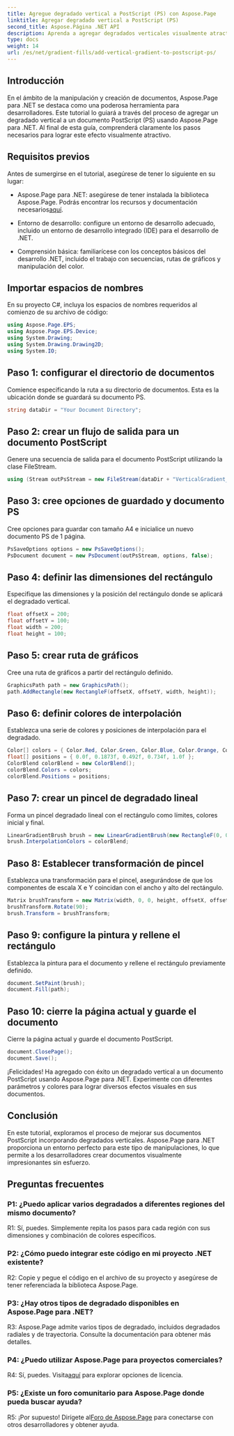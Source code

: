 ```yaml
---
title: Agregue degradado vertical a PostScript (PS) con Aspose.Page
linktitle: Agregar degradado vertical a PostScript (PS)
second_title: Aspose.Página .NET API
description: Aprenda a agregar degradados verticales visualmente atractivos a documentos PostScript (PS) en .NET usando Aspose.Page. Mejore la creación de sus documentos con esta guía paso a paso.
type: docs
weight: 14
url: /es/net/gradient-fills/add-vertical-gradient-to-postscript-ps/
---
```

## Introducción

En el ámbito de la manipulación y creación de documentos, Aspose.Page para .NET se destaca como una poderosa herramienta para desarrolladores. Este tutorial lo guiará a través del proceso de agregar un degradado vertical a un documento PostScript (PS) usando Aspose.Page para .NET. Al final de esta guía, comprenderá claramente los pasos necesarios para lograr este efecto visualmente atractivo.

## Requisitos previos

Antes de sumergirse en el tutorial, asegúrese de tener lo siguiente en su lugar:

-  Aspose.Page para .NET: asegúrese de tener instalada la biblioteca Aspose.Page. Podrás encontrar los recursos y documentación necesarios[aquí](https://reference.aspose.com/page/net/).

- Entorno de desarrollo: configure un entorno de desarrollo adecuado, incluido un entorno de desarrollo integrado (IDE) para el desarrollo de .NET.

- Comprensión básica: familiarícese con los conceptos básicos del desarrollo .NET, incluido el trabajo con secuencias, rutas de gráficos y manipulación del color.

## Importar espacios de nombres

En su proyecto C#, incluya los espacios de nombres requeridos al comienzo de su archivo de código:

```csharp
using Aspose.Page.EPS;
using Aspose.Page.EPS.Device;
using System.Drawing;
using System.Drawing.Drawing2D;
using System.IO;
```

## Paso 1: configurar el directorio de documentos

Comience especificando la ruta a su directorio de documentos. Esta es la ubicación donde se guardará su documento PS.

```csharp
string dataDir = "Your Document Directory";
```

## Paso 2: crear un flujo de salida para un documento PostScript

Genere una secuencia de salida para el documento PostScript utilizando la clase FileStream.

```csharp
using (Stream outPsStream = new FileStream(dataDir + "VerticalGradient_outPS.ps", FileMode.Create))
```

## Paso 3: cree opciones de guardado y documento PS

Cree opciones para guardar con tamaño A4 e inicialice un nuevo documento PS de 1 página.

```csharp
PsSaveOptions options = new PsSaveOptions();
PsDocument document = new PsDocument(outPsStream, options, false);
```

## Paso 4: definir las dimensiones del rectángulo

Especifique las dimensiones y la posición del rectángulo donde se aplicará el degradado vertical.

```csharp
float offsetX = 200;
float offsetY = 100;
float width = 200;
float height = 100;
```

## Paso 5: crear ruta de gráficos

Cree una ruta de gráficos a partir del rectángulo definido.

```csharp
GraphicsPath path = new GraphicsPath();
path.AddRectangle(new RectangleF(offsetX, offsetY, width, height));
```

## Paso 6: definir colores de interpolación

Establezca una serie de colores y posiciones de interpolación para el degradado.

```csharp
Color[] colors = { Color.Red, Color.Green, Color.Blue, Color.Orange, Color.DarkOliveGreen };
float[] positions = { 0.0f, 0.1873f, 0.492f, 0.734f, 1.0f };
ColorBlend colorBlend = new ColorBlend();
colorBlend.Colors = colors;
colorBlend.Positions = positions;
```

## Paso 7: crear un pincel de degradado lineal

Forma un pincel degradado lineal con el rectángulo como límites, colores inicial y final.

```csharp
LinearGradientBrush brush = new LinearGradientBrush(new RectangleF(0, 0, width, height), Color.Beige, Color.DodgerBlue, 0f);
brush.InterpolationColors = colorBlend;
```

## Paso 8: Establecer transformación de pincel

Establezca una transformación para el pincel, asegurándose de que los componentes de escala X e Y coincidan con el ancho y alto del rectángulo.

```csharp
Matrix brushTransform = new Matrix(width, 0, 0, height, offsetX, offsetY);
brushTransform.Rotate(90);
brush.Transform = brushTransform;
```

## Paso 9: configure la pintura y rellene el rectángulo

Establezca la pintura para el documento y rellene el rectángulo previamente definido.

```csharp
document.SetPaint(brush);
document.Fill(path);
```

## Paso 10: cierre la página actual y guarde el documento

Cierre la página actual y guarde el documento PostScript.

```csharp
document.ClosePage();
document.Save();
```

¡Felicidades! Ha agregado con éxito un degradado vertical a un documento PostScript usando Aspose.Page para .NET. Experimente con diferentes parámetros y colores para lograr diversos efectos visuales en sus documentos.

## Conclusión

En este tutorial, exploramos el proceso de mejorar sus documentos PostScript incorporando degradados verticales. Aspose.Page para .NET proporciona un entorno perfecto para este tipo de manipulaciones, lo que permite a los desarrolladores crear documentos visualmente impresionantes sin esfuerzo.

## Preguntas frecuentes

### P1: ¿Puedo aplicar varios degradados a diferentes regiones del mismo documento?

R1: Sí, puedes. Simplemente repita los pasos para cada región con sus dimensiones y combinación de colores específicos.

### P2: ¿Cómo puedo integrar este código en mi proyecto .NET existente?

R2: Copie y pegue el código en el archivo de su proyecto y asegúrese de tener referenciada la biblioteca Aspose.Page.

### P3: ¿Hay otros tipos de degradado disponibles en Aspose.Page para .NET?

R3: Aspose.Page admite varios tipos de degradado, incluidos degradados radiales y de trayectoria. Consulte la documentación para obtener más detalles.

### P4: ¿Puedo utilizar Aspose.Page para proyectos comerciales?

 R4: Sí, puedes. Visita[aquí](https://purchase.aspose.com/buy) para explorar opciones de licencia.

### P5: ¿Existe un foro comunitario para Aspose.Page donde pueda buscar ayuda?

 R5: ¡Por supuesto! Dirígete al[Foro de Aspose.Page](https://forum.aspose.com/c/page/39) para conectarse con otros desarrolladores y obtener ayuda.